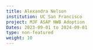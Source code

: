 ```yaml
---
title: Alexandra Nelson
institution: UC San Francisco
project: MJF ASAP NWB Adoption
Dates: 2023-09-01 to 2024-09-01
type: non-featured
weight: 10
---
```

 ﻿